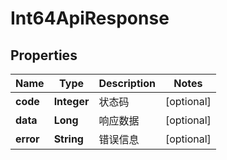 

# Int64ApiResponse


## Properties

| Name | Type | Description | Notes |
|------------ | ------------- | ------------- | -------------|
|**code** | **Integer** | 状态码 |  [optional] |
|**data** | **Long** | 响应数据 |  [optional] |
|**error** | **String** | 错误信息 |  [optional] |



